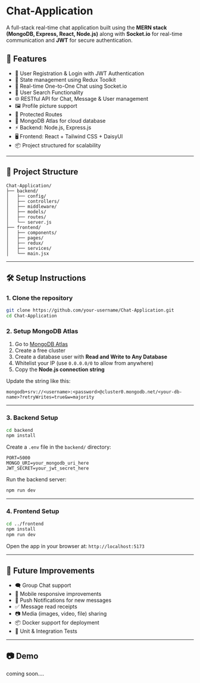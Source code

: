 # Chat-Application

A full-stack real-time chat application built using the **MERN stack (MongoDB, Express, React, Node.js)** along with **Socket.io** for real-time communication and **JWT** for secure authentication.

## 🚀 Features

- 🔐 User Registration & Login with JWT Authentication
- 🧠 State management using Redux Toolkit
- 💬 Real-time One-to-One Chat using Socket.io
- 👤 User Search Functionality
- 🌐 RESTful API for Chat, Message & User management
- 🖼️ Profile picture support
- 🪪 Protected Routes
- 📁 MongoDB Atlas for cloud database
- ⚡ Backend: Node.js, Express.js
- 🖥️ Frontend: React + Tailwind CSS + DaisyUI
- 📦 Project structured for scalability

---

## 📁 Project Structure

```
Chat-Application/
├── backend/
│   ├── config/
│   ├── controllers/
│   ├── middleware/
│   ├── models/
│   ├── routes/
│   └── server.js
├── frontend/
│   ├── components/
│   ├── pages/
│   ├── redux/
│   ├── services/
│   └── main.jsx
```

---

## 🛠️ Setup Instructions

### 1. Clone the repository

```bash
git clone https://github.com/your-username/Chat-Application.git
cd Chat-Application
```

### 2. Setup MongoDB Atlas

1. Go to [MongoDB Atlas](https://www.mongodb.com/cloud/atlas/register)
2. Create a free cluster
3. Create a database user with **Read and Write to Any Database**
4. Whitelist your IP (use `0.0.0.0/0` to allow from anywhere)
5. Copy the **Node.js connection string**

Update the string like this:

```
mongodb+srv://<username>:<password>@cluster0.mongodb.net/<your-db-name>?retryWrites=true&w=majority
```

---

### 3. Backend Setup

```bash
cd backend
npm install
```

Create a `.env` file in the `backend/` directory:

```env
PORT=5000
MONGO_URI=your_mongodb_uri_here
JWT_SECRET=your_jwt_secret_here
```

Run the backend server:

```bash
npm run dev
```

---

### 4. Frontend Setup

```bash
cd ../frontend
npm install
npm run dev
```

Open the app in your browser at: `http://localhost:5173`

---

## 🔮 Future Improvements

- 🗨️ Group Chat support
- 📱 Mobile responsive improvements
- 🔔 Push Notifications for new messages
- ✅ Message read receipts
- 📷 Media (images, video, file) sharing
- 📦 Docker support for deployment
- 🧪 Unit & Integration Tests

---

## 📷 Demo

coming soon....

